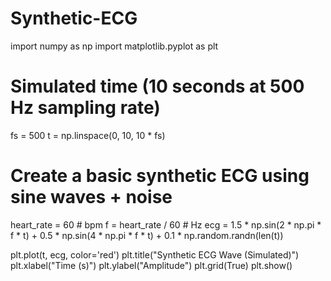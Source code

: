# Synthetic-ECG
import numpy as np
import matplotlib.pyplot as plt

# Simulated time (10 seconds at 500 Hz sampling rate)
fs = 500
t = np.linspace(0, 10, 10 * fs)

# Create a basic synthetic ECG using sine waves + noise
heart_rate = 60  # bpm
f = heart_rate / 60  # Hz
ecg = 1.5 * np.sin(2 * np.pi * f * t) + 0.5 * np.sin(4 * np.pi * f * t) + 0.1 * np.random.randn(len(t))

plt.plot(t, ecg, color='red')
plt.title("Synthetic ECG Wave (Simulated)")
plt.xlabel("Time (s)")
plt.ylabel("Amplitude")
plt.grid(True)
plt.show()
